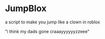 # JumpBlox

a script to make you jump like a clown in roblox 

"i think my dads gone craaayyyyyyzzeee"
